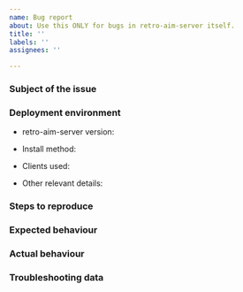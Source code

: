 ```yaml
---
name: Bug report
about: Use this ONLY for bugs in retro-aim-server itself.
title: ''
labels: ''
assignees: ''

---
```

<!--
    # ###
    NOTE: Please update to the latest version of retro-aim-server before reporting an issue!
    This saves you and us a lot of time and troubleshooting.
    # ###
-->

<!--
Please fill out the following template to make solving your problem easier and faster for us.
This is only a guideline. If you think that parts are unnecessary for your issue, feel free to remove them.

Remember to hide/redact personal or confidential information,
such as passwords, IP addresses, and DNS names as appropriate.
-->

### Subject of the issue
<!-- Describe your issue here. -->

### Deployment environment

<!-- The version number -->
<!-- Remember to check if your issue exists on the latest version first! -->
* retro-aim-server version:

<!-- How the server was installed: Pre-built, built from source, etc. -->
* Install method:

* Clients used: <!-- AIM 5.1.3036, Miranda IM 0.10.80, Pidgin 2.12, etc. -->

* Other relevant details:

### Steps to reproduce
<!-- Tell us how to reproduce this issue. What parameters did you set (differently from the defaults)
and how did you start retro-aim-server? -->

### Expected behaviour
<!-- Tell us what you expected to happen -->

### Actual behaviour
<!-- Tell us what actually happened -->

### Troubleshooting data
<!-- Share any log files, screenshots, or other relevant troubleshooting data -->
